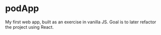 # podApp
My first web app, built as an exercise in vanilla JS. Goal is to later refactor the project using React.
